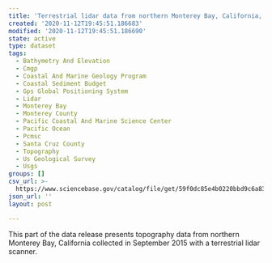 ```yaml
---
title: 'Terrestrial lidar data from northern Monterey Bay, California, September 2015'
created: '2020-11-12T19:45:51.186683'
modified: '2020-11-12T19:45:51.186690'
state: active
type: dataset
tags:
  - Bathymetry And Elevation
  - Cmgp
  - Coastal And Marine Geology Program
  - Coastal Sediment Budget
  - Gps Global Positioning System
  - Lidar
  - Monterey Bay
  - Monterey County
  - Pacific Coastal And Marine Science Center
  - Pacific Ocean
  - Pcmsc
  - Santa Cruz County
  - Topography
  - Us Geological Survey
  - Usgs
groups: []
csv_url: >-
  https://www.sciencebase.gov/catalog/file/get/59f0dc85e4b0220bbd9c6a83?name=mb15_sept_tls_santacruz.csv
json_url: ''
layout: post

---
```

This part of the data release presents topography data from northern Monterey Bay, California collected in September 2015 with a terrestrial lidar scanner.
